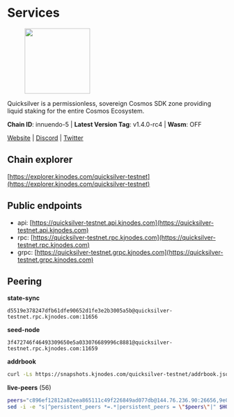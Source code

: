 # Services

<figure><img src="https://raw.githubusercontent.com/kj89/testnet_manuals/main/pingpub/logos/quicksilver.png" width="150" alt=""><figcaption></figcaption></figure>

Quicksilver is a permissionless, sovereign Cosmos SDK zone providing liquid staking for the entire Cosmos Ecosystem.

**Chain ID**: innuendo-5 | **Latest Version Tag**: v1.4.0-rc4 | **Wasm**: OFF

[Website](https://quicksilver.zone) | [Discord](https://discord.gg/quicksilverprotocol) | [Twitter](https://twitter.com/quicksilverzone)




## Chain explorer
[https://explorer.kjnodes.com/quicksilver-testnet](https://explorer.kjnodes.com/quicksilver-testnet)

## Public endpoints

* api: [https://quicksilver-testnet.api.kjnodes.com](https://quicksilver-testnet.api.kjnodes.com)
* rpc: [https://quicksilver-testnet.rpc.kjnodes.com](https://quicksilver-testnet.rpc.kjnodes.com)
* grpc: [https://quicksilver-testnet.grpc.kjnodes.com](https://quicksilver-testnet.grpc.kjnodes.com)

## Peering

**state-sync**

```text
d5519e378247dfb61dfe90652d1fe3e2b3005a5b@quicksilver-testnet.rpc.kjnodes.com:11656
```

**seed-node**

```text
3f472746f46493309650e5a033076689996c8881@quicksilver-testnet.rpc.kjnodes.com:11659
```

**addrbook**
```bash
curl -Ls https://snapshots.kjnodes.com/quicksilver-testnet/addrbook.json > $HOME/.quicksilverd/config/addrbook.json
```

**live-peers** (56)
```bash
peers="c896ef12812a82eea865111c49f226849ad077db@144.76.236.90:26656,9e0604571aa20314c2261d70b7d8823414702715@51.159.141.209:26656,e25a748120c9608c1d2a70fafa75178d862b3463@178.18.254.211:10656,4ccdccd18a480f13af85aa798356c1bf856f5c20@88.208.57.200:11656,1452d484454c0f93ddf3cbf987ce1b9cadd8f23f@65.21.95.180:37656,8099f8a7c95c1676982e1a23e8452f2b10b07415@65.108.78.107:22656,d5519e378247dfb61dfe90652d1fe3e2b3005a5b@65.109.68.190:11656,bdb93c655989b2c1882339fabb013317066dda56@95.214.52.138:26676,46f97e49a49694aead28c27be2c19300f509e273@65.108.129.94:26656,3c48a780b85d248e34e63eca5d44c624f93d09d5@135.181.59.162:11156,a37474c1f254cd4b16d924327a755c914e8e7d86@65.109.30.53:26656,5c2a752c9b1952dbed075c56c600c3a79b58c395@95.214.55.232:27026,e0f0703e9ce343c46e0ec01b19216715e817b358@65.109.85.170:28656,74abcb5243d4ffc43de6ad1a288d8e50adcd467e@65.109.80.176:20656,0551eaa0db7097274410ee27a71672817e314b83@167.235.245.191:26656,f0621c59ca7cfba98015ae2a47886fc3d9c0020c@94.130.132.227:2060,d160a8908b44f2a44ce17e0be1f9056b58993b9c@65.21.139.170:21026,42f87cb55d5fdd222da28023613c66857398c4b8@5.22.223.252:26656,97377c16946f8e1fa69e7c2c6b7feb32c2090f09@116.202.227.117:11656,ac0c6a8e9e700044226e9ff16b68ab4cbae6fb06@84.46.246.109:2366,f7edad3ff5a85d039e7de12067c63064c5b42d63@46.4.121.72:11656,af8cfa944802a9bd510fc3407950a15e8be86c31@213.239.217.52:30656,3519e61e653db97f5d1c7f1bec9b0072bca4d5fe@144.76.45.59:16656,03332cdbc3d354846a18992effbb8c20aa28f52a@65.21.133.125:28656,2be586e675b0f55c96905cc83496861c64112f44@65.108.99.224:56656,0d8f343da996d96575163fb994aa15c57e5ed203@213.239.215.165:11656,e6bf4eca6a11035c06be529cb8c3758c2c00908f@213.170.135.20:26656,25b8b792bb14e8bfdcdfa163a14710d5645a4eba@148.251.91.77:20656,c4489720ba051c79f5bb16ae5d81341b0f248e19@34.240.190.194:26656,2096650d8586b858d3369205f3b46ac4c765bc8e@65.109.53.155:26656,796e72ffc343c187cd5e8397c0c09c0671d228e0@185.16.39.51:26656,a637b94cb989909cc182623748ef179b0659f148@65.109.23.114:11156,8ff8a186fe9cbc70d0f34891fa051f87e561a48b@158.160.0.93:26656,0a3ac40a7a4ce35978c4da97be2eb6974bc3c58b@185.252.233.217:46656,cc745e98b4dc9b83c5a74d41f576feda73902dfd@65.109.38.54:20026,78d271e4b4692ff1ee8490f3825a541558b31870@65.21.95.46:28656,dc88be3a0075ce429a423237abe223a9528ce0df@65.108.204.119:31656,70c7663dba3b5181f1c3b8c92824dad070771ac6@217.13.223.167:56656,22a393fe9174c29081ad8aeaf14ce01b9a79d8c6@159.203.28.113:26656,c9a74cdd754a8ccc9243ac2b245e4caaa78695aa@45.85.147.96:26656,7fe3007cba4de49584cbdad9489ffecfc9651c57@65.108.79.246:26673,b06ee574cf0b8641611c709a36b21c103d968c18@162.55.245.219:11656,a49d8d304e96350272dca24934b8295bc81d75d2@23.227.200.10:26656,ee6bae1a6d4a1e07f1e4bc7963cabedc6b73426e@94.130.137.119:26656,4097143450786750475dfff254265c064dd3718b@190.15.196.193:11656,521eabb3f5a0698476baf22c45aaef396399da10@135.181.183.93:24656,78acdbabc08231765444b3143a222d433a5157e1@142.132.205.94:15651,13564ca7ffcc8fa6bcc6d405c96fe8c724ec17da@88.99.213.25:11656,934ee402c0ccda936b3d1e1a7876f76a45e88edf@65.108.44.149:20656,a288baa951cbe92b253c01c3936d930af1d56424@5.161.142.236:26656,be637bd74973424c825c14c99b71f652fbabb48e@65.21.123.172:22656,41f7d7004cace7bd1760a5f980a86123700c8f1d@185.146.148.116:26656,2f3025cdd954ee6ce1bc9b25ed1de4a296a074a8@148.51.139.47:56656,21031bfb7132a193ba0b7201ba193bfa6a24bd25@51.195.234.240:26656,858ba6bc33a6d13fdd9ddad344d788dcf91cf565@142.132.151.99:15651,e77887903bcfc96612177d342a9ca274897bad3c@51.195.234.250:26656"
sed -i -e "s|^persistent_peers *=.*|persistent_peers = \"$peers\"|" $HOME/.quicksilverd/config/config.toml
```
